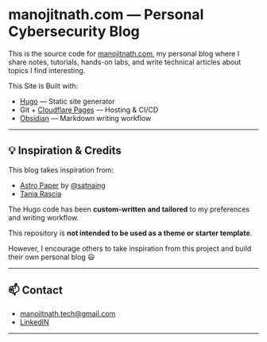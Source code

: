 # manojitnath.com — Personal Cybersecurity Blog

This is the source code for [manojitnath.com](https://manojitnath.com), my personal blog where I share notes, tutorials, hands-on labs, and write technical articles about topics I find interesting.

This Site is Built with:

- [Hugo](https://gohugo.io/) — Static site generator
- Git + [Cloudflare Pages](https://pages.cloudflare.com/) — Hosting & CI/CD
- [Obsidian](https://obsidian.md/) — Markdown writing workflow

---

## 💡 Inspiration & Credits

This blog takes inspiration from:

- [Astro Paper](https://github.com/satnaing/astro-paper) by [@satnaing](https://github.com/satnaing)
- [Tania Rascia](https://www.taniarascia.com/)

The Hugo code has been **custom-written and tailored** to my preferences and writing workflow.

This repository is **not intended to be used as a theme or starter template**.

However, I encourage others to take inspiration from this project and build their own personal blog :smiley:

---

## 📫 Contact

- manojitnath.tech@gmail.com
- [LinkedIN](https://www.linkedin.com/in/manojitnath/)

---
